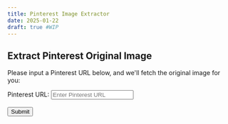 ```yaml
---
title: Pinterest Image Extractor
date: 2025-01-22
draft: true #WIP
---
```


## Extract Pinterest Original Image
Please input a Pinterest URL below, and we'll fetch the original image for you:

<form id="pinterest-form">
    <label for="url">Pinterest URL:</label>
    <input type="text" id="url" name="url" placeholder="Enter Pinterest URL" required
           pattern="https:\/\/www\.pinterest\.com\/pin\/.*" title="URL must be a valid Pinterest pin URL" />
    <br></br>
    <button type="submit">Submit</button>
</form>

<div id="result">
    <!-- Image or error message will be displayed here -->
</div>

<script>
document.getElementById('pinterest-form').addEventListener('submit', function(event) {
    event.preventDefault();

    var url = document.getElementById('url').value;

    fetch('https://flask_app:5000/extract-image', {
        method: 'POST',
        body: new URLSearchParams({ url: url })
    })
    .then(response => response.json())
    .then(data => {
        if (data.image_url) {
            document.getElementById('result').innerHTML = `<h2>Original Image:</h2><img src="${data.image_url}" alt="Pinterest Image" />`;
        } else if (data.error) {
            document.getElementById('result').innerHTML = `<p>${data.error}</p>`;
        }
    })
    .catch(error => {
        document.getElementById('result').innerHTML = `<p>An error occurred: ${error}</p>`;
    });
});
</script>
